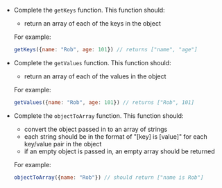 - Complete the `getKeys` function. This function should:
    - return an array of each of the keys in the object

    For example:
    
    ```javascript
    getKeys({name: "Rob", age: 101}) // returns ["name", "age"]
    ```

- Complete the `getValues` function. This function should:
    - return an array of each of the values in the object

    For example:
    
    ```javascript
    getValues({name: "Rob", age: 101}) // returns ["Rob", 101]
    ```

- Complete the `objectToArray` function. This function should:
    - convert the object passed in to an array of strings
    - each string should be in the format of "[key] is [value]" for each key/value pair in the object
    - if an empty object is passed in, an empty array should be returned

    For example:
    ```javascript
    objectToArray({name: "Rob"}) // should return ["name is Rob"]
    ```